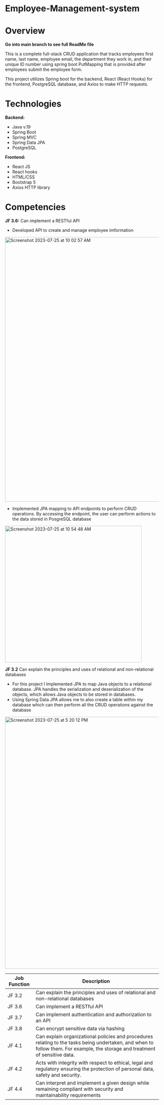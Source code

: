 # Employee-Management-system
# Overview
**Go into main branch to see full ReadMe file**

This is a complete full-stack CRUD application that tracks employees first name, last name, employee email, the department they work in, and their unique ID number using spring boot PutMapping that is provided after employees submit the employee form.

This project utilizes Spring boot for the backend, React (React Hooks) for the frontend, PostgreSQL database, and Axios to make HTTP requests.

# Technologies

**Backend:**
- Java v.19
- Spring Boot
- Spring MVC
- Spring Data JPA
- PostgreSQL
  
**Frontend:**
- React JS
- React hooks
- HTML/CSS
- Bootstrap 5
- Axios HTTP library

# Competencies
**JF 3.6:** Can implement a RESTful API
- Developed API to create and manage employee imformation
<img width="866" alt="Screenshot 2023-07-25 at 10 02 57 AM" src="https://github.com/jxkobrxyes/Employee-Management-system/assets/79924650/3620fc32-4d04-4b89-8f72-0a0e90ad9f5f">

- Implemented JPA mapping to API endpoints to perform CRUD operations. By accessing the endpoint, the user can perform actions to the data stored in PosgreSQL database
<img width="447" alt="Screenshot 2023-07-25 at 10 54 48 AM" src="https://github.com/jxkobrxyes/Employee-Management-system/assets/79924650/1d685363-babc-4150-9346-1917d4600a74">


**JF 3.2** Can explain the principles and uses of relational and non-relational databases 
- For this project I Implemented JPA to map Java objects to a relational database. JPA handles the serialization and deserialization of the objects, which allows Java objects to be stored in databases.
- Using Spring Data JPA allows me to also create a table within my database which can then perform all the CRUD operations against the database
<img width="824" alt="Screenshot 2023-07-25 at 5 20 12 PM" src="https://github.com/jxkobrxyes/Employee-Management-system/assets/79924650/0117335b-8693-4e79-a5d7-63d917b5ce2a">



| Job Function | Description |
| --- | --- |
| JF 3.2 | Can explain the principles and uses of relational and non-relational databases |
| JF 3.6 | Can implement a RESTful API |
| JF 3.7 | Can implement authentication and authorization to an API |
| JF 3.8 | Can encrypt sensitive data via hashing  |
| JF 4.1 | Can explain organizational policies and procedures relating to the tasks being undertaken, and when to follow them. For example, the storage and treatment of sensitive data. |
| JF 4.2 | Acts with integrity with respect to ethical, legal and regulatory ensuring the protection of personal data, safety and security. |
| JF 4.4 | Can interpret and implement a given design while remaining compliant with security and maintainability requirements |
